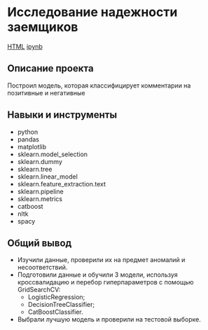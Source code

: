 # Исследование надежности заемщиков

[HTML]() [ipynb](https://github.com/AntonSA888/Portfolio/blob/main/13_nlp_class_comments/nlp_class_comments.ipynb)

## Описание проекта

Построил модель, которая классифицирует комментарии на позитивные и негативные

## Навыки и инструменты

- python
- pandas
- matplotlib
- sklearn.model_selection
- sklearn.dummy
- sklearn.tree
- sklearn.linear_model
- sklearn.feature_extraction.text
- sklearn.pipeline
- sklearn.metrics 
- catboost
- nltk
- spacy

## Общий вывод

- Изучили данные, проверили их на предмет аномалий и несоответствий.
- Подготовили данные и обучили 3 модели, используя кроссвалидацию и перебор гиперпараметров с помощью GridSearchCV:
  - LogisticRegression;
  - DecisionTreeClassifier;
  - CatBoostClassifier.
- Выбрали лучшую модель и проверили на тестовой выборке.


